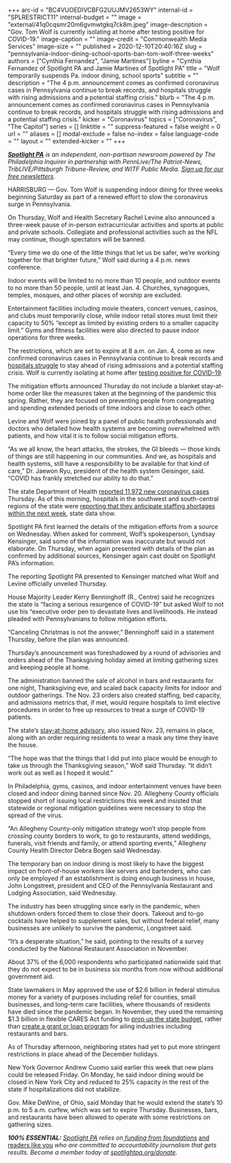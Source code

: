 +++
arc-id = "BC4VUOEDIVCBFG2UUJMV2653WY"
internal-id = "SPLRESTRICT11"
internal-budget = ""
image = "external/41q0cqsmr20m6gvmwtgkq7ck8m.jpeg"
image-description = "Gov. Tom Wolf is currently isolating at home after testing positive for COVID-19."
image-caption = ""
image-credit = "Commonwealth Media Services"
image-size = ""
published = 2020-12-10T20:40:16Z
slug = "pennsylvania-indoor-dining-school-sports-ban-tom-wolf-three-weeks"
authors = ["Cynthia Fernandez", "Jamie Martines"]
byline = "Cynthia Fernandez of Spotlight PA and Jamie Martines of Spotlight PA"
title = "Wolf temporarily suspends Pa. indoor dining, school sports"
subtitle = ""
description = "The 4 p.m. announcement comes as confirmed coronavirus cases in Pennsylvania continue to break records, and hospitals struggle with rising admissions and a potential staffing crisis."
blurb = "The 4 p.m. announcement comes as confirmed coronavirus cases in Pennsylvania continue to break records, and hospitals struggle with rising admissions and a potential staffing crisis."
kicker = "Coronavirus"
topics = ["Coronavirus", "The Capitol"]
series = []
linktitle = ""
suppress-featured = false
weight = 0
url = ""
aliases = []
modal-exclude = false
no-index = false
language-code = ""
layout = ""
extended-kicker = ""
+++

<a href="https://www.spotlightpa.org/"><i><b>Spotlight PA</b></i></a><i> is an independent, non-partisan newsroom powered by The Philadelphia Inquirer in partnership with PennLive/The Patriot-News, TribLIVE/Pittsburgh Tribune-Review, and WITF Public Media. </i><a href="https://www.spotlightpa.org/newsletters"><i>Sign up for our free newsletters</i></a><i>.</i>

HARRISBURG — Gov. Tom Wolf is suspending indoor dining for three weeks beginning Saturday as part of a renewed effort to slow the coronavirus surge in Pennsylvania.

On Thursday, Wolf and Health Secretary Rachel Levine also announced a three-week pause of in-person extracurricular activities and sports at public and private schools. Collegiate and professional activities such as the NFL may continue, though spectators will be banned.

“Every time we do one of the little things that let us be safer, we’re working together for that brighter future,” Wolf said during a 4 p.m. news conference.

Indoor events will be limited to no more than 10 people, and outdoor events to no more than 50 people, until at least Jan. 4. Churches, synagogues, temples, mosques, and other places of worship are excluded.

Entertainment facilities including movie theaters, concert venues, casinos, and clubs must temporarily close, while indoor retail stores must limit their capacity to 50% “except as limited by existing orders to a smaller capacity limit.” Gyms and fitness facilities were also directed to pause indoor operations for three weeks.

The restrictions, which are set to expire at 8 a.m. on Jan. 4, come as new confirmed coronavirus cases in Pennsylvania continue to break records and <a href="https://www.spotlightpa.org/news/2020/12/pennsylvania-hospitals-coronavirus-staffing-shortages/">hospitals struggle</a> to stay ahead of rising admissions and a potential staffing crisis. Wolf is currently isolating at home after <a href="https://www.spotlightpa.org/news/2020/12/governor-tom-wolf-coronavirus-positive-pennsylvania/">testing positive for COVID-19</a>.

<script src="https://www.spotlightpa.org/embed.js" async></script><div data-spl-embed-version="1" data-spl-src="https://www.spotlightpa.org/embeds/donate/?teaser_text=Spotlight%20PA%20provides%20essential%2C%20public-service%20journalism%20thanks%20to%20readers%20like%20you.%20%3Cb%3EBecome%20a%20member%20today%20with%20a%20gift%20of%20%2415%2Fmonth%20or%20more%20and%20receive%20our%20exclusive%20Pennsylvania%20tote%20bag.%3C%2Fb%3E&cta_text=YES%2C%20COUNT%20ME%20IN&eyebrow_text=BECOME%20A%20MEMBER"></div>

The mitigation efforts announced Thursday do not include a blanket stay-at-home order like the measures taken at the beginning of the pandemic this spring. Rather, they are focused on preventing people from congregating and spending extended periods of time indoors and close to each other.

Levine and Wolf were joined by a panel of public health professionals and doctors who detailed how health systems are becoming overwhelmed with patients, and how vital it is to follow social mitigation efforts.

“As we all know, the heart attacks, the strokes, the GI bleeds — those kinds of things are still happening in our communities. And we, as hospitals and health systems, still have a responsibility to be available for that kind of care,” Dr. Jaewon Ryu, president of the health system Geisinger, said. “COVID has frankly stretched our ability to do that.”

The state Department of Health <a href="https://www.spotlightpa.org/news/2020/03/pa-coronavirus-updates-cases-map-live-tracker/">reported 11,972 new coronavirus cases</a> Thursday. As of this morning, hospitals in the southwest and south-central regions of the state were <a href="https://www.health.pa.gov/topics/disease/coronavirus/Pages/Cases.aspx">reporting that they anticipate staffing shortages within the next week</a>, state data show.

Spotlight PA first learned the details of the mitigation efforts from a source on Wednesday. When asked for comment, Wolf’s spokesperson, Lyndsay Kensinger, said some of the information was inaccurate but would not elaborate. On Thursday, when again presented with details of the plan as confirmed by additional sources, Kensinger again cast doubt on Spotlight PA’s information.

The reporting Spotlight PA presented to Kensinger matched what Wolf and Levine officially unveiled Thursday.

House Majority Leader Kerry Benninghoff (R., Centre) said he recognizes the state is “facing a serious resurgence of COVID-19” but asked Wolf to not use his “executive order pen to devastate lives and livelihoods. He instead pleaded with Pennsylvanians to follow mitigation efforts.

“Canceling Christmas is not the answer,” Benninghoff said in a statement Thursday, before the plan was announced.

Thursday’s announcement was foreshadowed by a round of advisories and orders ahead of the Thanksgiving holiday aimed at limiting gathering sizes and keeping people at home.

The administration banned the sale of alcohol in bars and restaurants for one night, Thanksgiving eve, and scaled back capacity limits for indoor and outdoor gatherings. The Nov. 23 orders also created staffing, bed capacity, and admissions metrics that, if met, would require hospitals to limit elective procedures in order to free up resources to treat a surge of COVID-19 patients.

The state’s <a href="https://www.governor.pa.gov/newsroom/as-covid-19-cases-reach-critical-levels-wolf-admin-announces-new-mitigation-efforts/">stay-at-home advisory</a>, also issued Nov. 23, remains in place, along with an order requiring residents to wear a mask any time they leave the house.

“The hope was that the things that I did put into place would be enough to take us through the Thanksgiving season,” Wolf said Thursday. “It didn’t work out as well as I hoped it would.”

In Philadelphia, gyms, casinos, and indoor entertainment venues have been closed and indoor dining banned since Nov. 20. Allegheny County officials stopped short of issuing local restrictions this week and insisted that statewide or regional mitigation guidelines were necessary to stop the spread of the virus.

“An Allegheny County-only mitigation strategy won’t stop people from crossing county borders to work, to go to restaurants, attend weddings, funerals, visit friends and family, or attend sporting events,” Allegheny County Health Director Debra Bogen said Wednesday.

The temporary ban on indoor dining is most likely to have the biggest impact on front-of-house workers like servers and bartenders, who can only be employed if an establishment is doing enough business in house, John Longstreet, president and CEO of the Pennsylvania Restaurant and Lodging Association, said Wednesday.

The industry has been struggling since early in the pandemic, when shutdown orders forced them to close their doors. Takeout and to-go cocktails have helped to supplement sales, but without federal relief, many businesses are unlikely to survive the pandemic, Longstreet said.

<script src="https://www.spotlightpa.org/embed.js" async></script><div data-spl-embed-version="1" data-spl-src="https://www.spotlightpa.org/embeds/newsletter-covid/"></div>

“It’s a desperate situation,” he said, pointing to the results of a survey conducted by the National Restaurant Association in November.

About 37% of the 6,000 respondents who participated nationwide said that they do not expect to be in business six months from now without additional government aid.

State lawmakers in May approved the use of $2.6 billion in federal stimulus money for a variety of purposes including relief for counties, small businesses, and long-term care facilities, where thousands of residents have died since the pandemic began. In November, they used the remaining $1.3 billion in flexible CARES Act funding to <a href="https://www.spotlightpa.org/news/2020/11/pennsylvania-budget-coronavirus-relief-aid-restaurants-providers/">prop up the state budget</a>, rather than <a href="https://www.spotlightpa.org/news/2020/11/pennsylvania-budget-coronavirus-relief-funding-bailouts/">create a grant or loan program</a> for ailing industries including restaurants and bars.

As of Thursday afternoon, neighboring states had yet to put more stringent restrictions in place ahead of the December holidays.

New York Governor Andrew Cuomo said earlier this week that new plans could be released Friday. On Monday, he said indoor dining would be closed in New York City and reduced to 25% capacity in the rest of the state if hospitalizations did not stabilize.

Gov. Mike DeWine, of Ohio, said Monday that he would extend the state’s 10 p.m. to 5 a.m. curfew, which was set to expire Thursday. Businesses, bars, and restaurants have been allowed to operate with some restrictions on gathering sizes.

<i><b>100% ESSENTIAL:</b></i><i> </i><a href="https://www.spotlightpa.org/"><i>Spotlight PA</i></a><i> relies on</i><a href="https://www.spotlightpa.org/support"><i> funding from foundations</i></a><i> </i><a href="https://www.spotlightpa.org/support">and readers like you</a><i> who are committed to accountability journalism that gets results. Become a member today at </i><a href="http://checkout.fundjournalism.org/memberform?org_id=spotlightpa&campaign=701f4000000TVuIAAW"><i>spotlightpa.org/donate</i></a><i>.</i>
